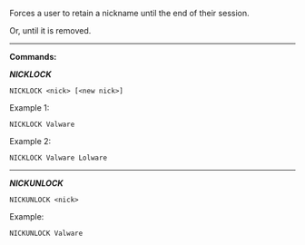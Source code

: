 Forces a user to retain a nickname until the end of their session.

Or, until it is removed.


  -------------------------------------------------
__Commands:__

  ___NICKLOCK___
  
  `NICKLOCK <nick> [<new nick>]`


  Example 1:

  `NICKLOCK Valware`
  
  
  Example 2:

  `NICKLOCK Valware Lolware`
  
  -------------------------------------------------
  
  ___NICKUNLOCK___
  
  `NICKUNLOCK <nick>`
  
  Example:
  
  `NICKUNLOCK Valware`
